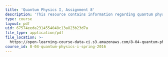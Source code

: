 ```yaml
---
title: 'Quantum Physics I, Assignment 8'
description: 'This resource contains information regarding quantum physics: Assignment 8.'
type: course
layout: pdf
uid: 67574eeda2314554048c13a823b23d7a
file_type: application/pdf
file_location: >-
  https://open-learning-course-data-ci.s3.amazonaws.com/8-04-quantum-physics-i-spring-2016/67574eeda2314554048c13a823b23d7a_MIT8_04S16_ps8_2016.pdf
course_id: 8-04-quantum-physics-i-spring-2016
---
```

